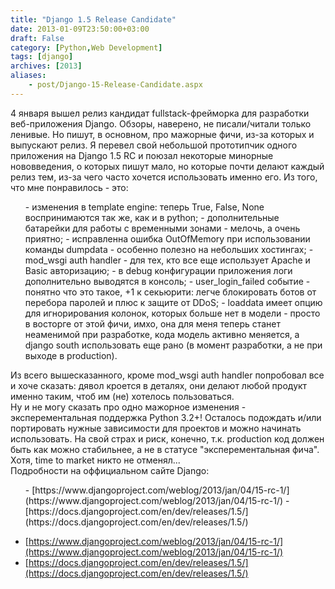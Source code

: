 ```yaml
---
title: "Django 1.5 Release Candidate"
date: 2013-01-09T23:50:00+03:00
draft: False
category: [Python,Web Development]
tags: [django]
archives: [2013]
aliases:
    - post/Django-15-Release-Candidate.aspx
---
```



4 января вышел релиз кандидат fullstack-фрейморка для разработки веб-приложения Django. Обзоры, наверено, не писали/читали только ленивые. Но пишут, в основном, про мажорные фичи, из-за которых и выпускают релиз. Я перевел свой небольшой прототипчик одного приложения на Django 1.5 RC и поюзал некоторые минорные нововведения, о которых пишут мало, но которые почти делают каждый релиз тем, из-за чего часто хочется использовать именно его. Из того, что мне понравилось - это:


<ul>
- изменения в template engine: теперь True, False, None воспринимаются так же, как и в python;
- дополнительные батарейки для работы с временными зонами - мелочь, а очень приятно;
- исправленна ошибка OutOfMemory при использовании команды dumpdata - особенно полезно на небольших хостингах;
- mod_wsgi auth handler - для тех, кто все еще использует Apache и Basic авторизацию;
- в debug конфигурации приложения логи дополнительно выводятся в консоль;
- user_login_failed событие - понятно что это такое, +1 к секьюрити: легче блокировать ботов от перебора паролей и плюс к защите от DDoS;
- loaddata имеет опцию для игнорирования колонок, которых больше нет в модели - просто в восторге от этой фичи, имхо, она для меня теперь станет неаменимой при разработке, кода модель активно меняется, а django south использовать еще рано (в момент разработки, а не при выходе в production).
</ul>
Из всего вышесказанного, кроме mod_wsgi auth handler попробовал все и хоче сказать: дявол кроется в деталях, они делают любой продукт именно таким, чтоб им (не) хотелось пользоваться.
<br />
Ну и не могу сказать про одно мажорное изменения - эксперементальная поддержка Python 3.2+! Осталось подождать и/или портировать нужные зависимости для проектов и можно начинать использовать. На свой страх и риск, конечно, т.к. production код должен быть как можно стабильнее, а не в статусе "эксперементальная фича". Хотя, time to market никто не отменял...
<br />
Подробности на оффициальном сайте Django:

<ul>
- [https://www.djangoproject.com/weblog/2013/jan/04/15-rc-1/](https://www.djangoproject.com/weblog/2013/jan/04/15-rc-1/)
- [https://docs.djangoproject.com/en/dev/releases/1.5/](https://docs.djangoproject.com/en/dev/releases/1.5/)
</ul>



- [https://www.djangoproject.com/weblog/2013/jan/04/15-rc-1/](https://www.djangoproject.com/weblog/2013/jan/04/15-rc-1/)
- [https://docs.djangoproject.com/en/dev/releases/1.5/](https://docs.djangoproject.com/en/dev/releases/1.5/)

